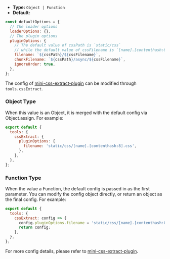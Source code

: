 - **Type:** `Object | Function`
- **Default:**

```js
const defaultOptions = {
  // The loader options
  loaderOptions: {},
  // The plugin options
  pluginOptions: {
    // The default value of cssPath is `static/css`
    // while the default value of cssFilename is `[name].[contenthash:8].css`
    filename: `${cssPath}/${cssFilename}`,
    chunkFilename: `${cssPath}/async/${cssFilename}`,
    ignoreOrder: true,
  },
};
```

The config of [mini-css-extract-plugin](https://github.com/webpack-contrib/mini-css-extract-plugin) can be modified through `tools.cssExtract`.

### Object Type

When this value is an Object, it is merged with the default config via Object.assign. For example:

```js
export default {
  tools: {
    cssExtract: {
      pluginOptions: {
        filename: 'static/css/[name].[contenthash:8].css',
      },
    },
  },
};
```

### Function Type

When the value a Function, the default config is passed in as the first parameter. You can modify the config object directly, or return an object as the final config. For example:

```js
export default {
  tools: {
    cssExtract: config => {
      config.pluginOptions.filename = 'static/css/[name].[contenthash:8].css';
      return config;
    },
  },
};
```

For more config details, please refer to [mini-css-extract-plugin](https://github.com/webpack-contrib/mini-css-extract-plugin).
